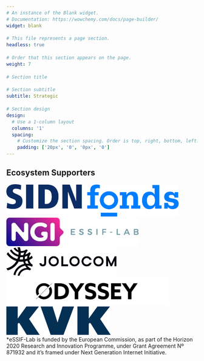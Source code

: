 ```yaml
---
# An instance of the Blank widget.
# Documentation: https://wowchemy.com/docs/page-builder/
widget: blank

# This file represents a page section.
headless: true

# Order that this section appears on the page.
weight: 7

# Section title

# Section subtitle
subtitle: Strategic

# Section design
design:
  # Use a 1-column layout
  columns: '1'
  spacing:
    # Customize the section spacing. Order is top, right, bottom, left.
    padding: ['20px', '0', '0px', '0']
---
```


<div class="container mb-5">
<!-- Title -->
<h2 class="text-center font-weight-bold"> Ecosystem Supporters </h2>
<!-- First row -->
<div class="row align-items-top text-center  mt-4 mb-5">
  <div class="col text-center" > 
    <a href="https://www.sidnfonds.nl/" target="_blank">
    <img src="./logos/sidn.svg" alt="SIDN Fonds logo" style="max-width:90%; margin:auto; height:75x;"> </a> </div>     <div class="col text-center" > 
    <a href="https://essif-lab.eu/" target="_blank"> 
    <img src="./logos/ngi-essiflab.jpg" alt="NGI Essif Lab logo" style=" margin:auto; height:75px;">
    </a> </div>     <div class="col text-center" > 
    <a href="https://jolocom.io/" target="_blank">
    <img src="./logos/jolocom_h@3x.png" alt="Jolocom logo" style="max-width:90%; margin:auto; height:75px;"> </a>
  </div>
</div>
<!-- Second row -->
<div class="row align-items-top text-center  mt-4 mb-5">
  <div class="col text-center"> 
    <a href="https://odyssey.org/" target="_blank">
    <img src="./logos/odyssey.png" alt="Odyssey logo" style="max-width:90%; margin:auto; height:75px;"> </a> </div>     <div class="col text-center" > 
    <a href="https://www.kvk.nl/" target="_blank"> 
    <img src="./logos/kvk.svg" alt="Kamer van Koophandel logo" style="max-width:90%; margin:auto; height:75px;"> </a>
  </div>
<div class="container mb-5">
<!-- First row -->
<div class="row align-items-top text-center mt-4 mb-5">
    <div>*eSSIF-Lab is funded by the European Commission, as part of the Horizon 2020 Research and Innovation Programme, under Grant Agreement Nº 871932 and it’s framed under Next Generation Internet Initiative.</div>
</div>
